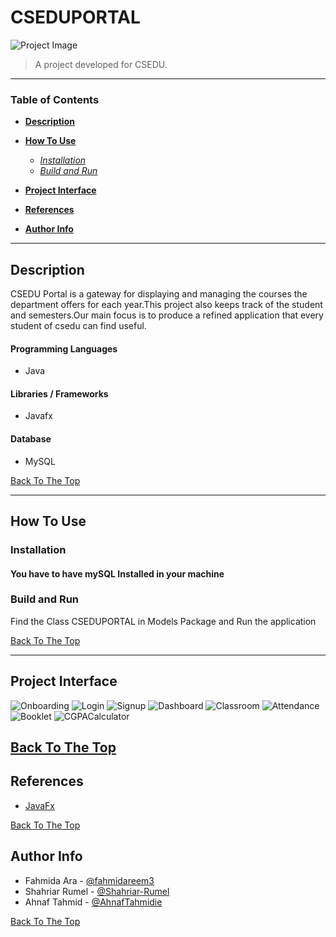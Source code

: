 # CSEDUPORTAL

![Project Image](/Images/CSEDUPORTALCover.png)

> A project developed for CSEDU.

---

### Table of Contents

- **[Description](#description)**
- **[How To Use](#how-to-use)**

    - _[Installation](#installation)_
    - _[Build and Run](#build-and-Run)_

- **[Project Interface](#project-interface)**
- **[References](#references)**
- **[Author Info](#author-info)**

---

## Description

CSEDU Portal is a gateway for displaying and managing the courses the department offers for each year.This project also keeps track of the student and semesters.Our main focus is to produce a refined application that every student of csedu can find useful.

#### Programming Languages

- Java

#### Libraries / Frameworks

- Javafx

#### Database

- MySQL

[Back To The Top](#CSEDUPORTAL)

---

## How To Use

### **Installation**

#### You have to have mySQL Installed in your machine

### **Build and Run**

Find the Class CSEDUPORTAL in Models Package and Run the application

[Back To The Top](#CSEDUPORTAL)

---

## Project Interface

![Onboarding](/Images/OnboardingScreen.png)
![Login](/Images/LoginScreen.png)
![Signup](/Images/SignupScreen.png)
![Dashboard](/Images/DashboardScreen.png)
![Classroom](/Images/ClassroomScreen.png)
![Attendance](/Images/AttendanceScreen.png)
![Booklet](/Images/BookletScreen.png)
![CGPACalculator](/Images/CGPACalculatorScreen.png)

## [Back To The Top](#CSEDUPORTAL)

## References

- [JavaFx](https://openjfx.io/)

[Back To The Top](#CSEDUPORTAL)

## Author Info

- Fahmida Ara - [@fahmidareem3](https://github.com/fahmidareem3)
- Shahriar Rumel - [@Shahriar-Rumel](https://github.com/Shahriar-Rumel)
- Ahnaf Tahmid - [@AhnafTahmidie](https://github.com/AhnafTahmidie)

[Back To The Top](#CSEDUPORTAL)
